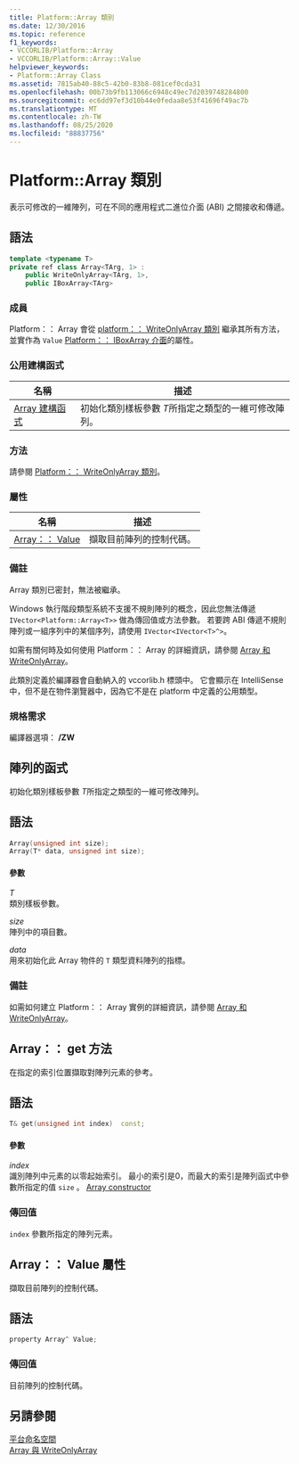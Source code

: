 ```yaml
---
title: Platform::Array 類別
ms.date: 12/30/2016
ms.topic: reference
f1_keywords:
- VCCORLIB/Platform::Array
- VCCORLIB/Platform::Array::Value
helpviewer_keywords:
- Platform::Array Class
ms.assetid: 7815ab40-88c5-42b0-83b8-081cef0cda31
ms.openlocfilehash: 00b73b9fb113066c6948c49ec7d2039748284800
ms.sourcegitcommit: ec6dd97ef3d10b44e0fedaa8e53f41696f49ac7b
ms.translationtype: MT
ms.contentlocale: zh-TW
ms.lasthandoff: 08/25/2020
ms.locfileid: "88837756"
---
```

# <a name="platformarray-class"></a>Platform::Array 類別

表示可修改的一維陣列，可在不同的應用程式二進位介面 (ABI) 之間接收和傳遞。

## <a name="syntax"></a>語法

```cpp
template <typename T>
private ref class Array<TArg, 1> :
    public WriteOnlyArray<TArg, 1>,
    public IBoxArray<TArg>
```

### <a name="members"></a>成員

Platform：： Array 會從 [platform：： WriteOnlyArray 類別](../cppcx/platform-writeonlyarray-class.md) 繼承其所有方法，並實作為 `Value` [Platform：： IBoxArray 介面](../cppcx/platform-iboxarray-interface.md)的屬性。

### <a name="public-constructors"></a>公用建構函式

|名稱|描述|
|----------|-----------------|
|[Array 建構函式](#ctor)|初始化類別樣板參數 *T*所指定之類型的一維可修改陣列。|

### <a name="methods"></a>方法

請參閱 [Platform：： WriteOnlyArray 類別](../cppcx/platform-writeonlyarray-class.md)。

### <a name="properties"></a>屬性

| 名稱 | 描述 |
|--|--|
| [Array：： Value](#value) | 擷取目前陣列的控制代碼。 |

### <a name="remarks"></a>備註

Array 類別已密封，無法被繼承。

Windows 執行階段類型系統不支援不規則陣列的概念，因此您無法傳遞 `IVector<Platform::Array<T>>` 做為傳回值或方法參數。 若要跨 ABI 傳遞不規則陣列或一組序列中的某個序列，請使用 `IVector<IVector<T>^>`。

如需有關何時及如何使用 Platform：： Array 的詳細資訊，請參閱 [Array 和 WriteOnlyArray](../cppcx/array-and-writeonlyarray-c-cx.md)。

此類別定義於編譯器會自動納入的 vccorlib.h 標頭中。 它會顯示在 IntelliSense 中，但不是在物件瀏覽器中，因為它不是在 platform 中定義的公用類型。

### <a name="requirements"></a>規格需求

編譯器選項： **/ZW**

## <a name="array-constructors"></a><a name="ctor"></a> 陣列的函式

初始化類別樣板參數 *T*所指定之類型的一維可修改陣列。

## <a name="syntax"></a>語法

```cpp
Array(unsigned int size);
Array(T* data, unsigned int size);
```

#### <a name="parameters"></a>參數

*T*<br/>
類別樣板參數。

*size*<br/>
陣列中的項目數。

*data*<br/>
用來初始化此 Array 物件的 `T` 類型資料陣列的指標。

### <a name="remarks"></a>備註

如需如何建立 Platform：： Array 實例的詳細資訊，請參閱 [Array 和 WriteOnlyArray](../cppcx/array-and-writeonlyarray-c-cx.md)。

## <a name="arrayget-method"></a><a name="get"></a> Array：： get 方法

在指定的索引位置擷取對陣列元素的參考。

## <a name="syntax"></a>語法

```cpp
T& get(unsigned int index)  const;
```

#### <a name="parameters"></a>參數

*index*<br/>
識別陣列中元素的以零起始索引。 最小的索引是0，而最大的索引是陣列函式中參數所指定的值 `size` 。 [Array constructor](#ctor)

### <a name="return-value"></a>傳回值

`index` 參數所指定的陣列元素。

## <a name="arrayvalue-property"></a><a name="value"></a> Array：： Value 屬性

擷取目前陣列的控制代碼。

## <a name="syntax"></a>語法

```cpp
property Array^ Value;
```

### <a name="return-value"></a>傳回值

目前陣列的控制代碼。

## <a name="see-also"></a>另請參閱

[平台命名空間](../cppcx/platform-namespace-c-cx.md)<br/>
[Array 與 WriteOnlyArray](../cppcx/array-and-writeonlyarray-c-cx.md)
